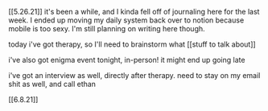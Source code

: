 [[5.26.21]]
it's been a while, and I kinda fell off of journaling here for the last week. I ended up moving my daily system back over to notion because mobile is too sexy. I'm still planning on writing here though.

today i've got therapy, so I'll need to brainstorm what [[stuff to talk about]]

i've also got enigma event tonight, in-person! it might end up going late

i've got an interview as well, directly after therapy. need to stay on my email shit as well, and call ethan

[[6.8.21]]